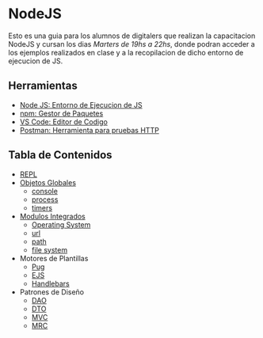 # NodeJS

Esto es una guia para los alumnos de digitalers que realizan la capacitacion NodeJS y cursan los dias _Marters de 19hs a 22hs_, donde podran acceder a los ejemplos realizados en clase y a la recopilacion de dicho entorno de ejecucion de JS.

## Herramientas

* [Node JS: Entorno de Ejecucion de JS](https://nodejs.org/)
* [npm: Gestor de Paquetes](https://npmjs.com)
* [VS Code: Editor de Codigo](https://code.visualstudio.com)
* [Postman: Herramienta para pruebas HTTP](https://postman.com)

## Tabla de Contenidos

* [REPL](./docs/repl.md)
* [Objetos Globales](./docs/global.md)
    * [console](./docs/global.md#console)
    * [process](./docs/global.md#process)
    * [timers](./docs/global.md#timers)
* [Modulos Integrados](./docs/core.md)
    * [Operating System](./docs/core.md#os)
    * [url](./docs/core.md#url)
    * [path](./docs/core.md#path)
    * [file system](./docs/core.md#fs)
* Motores de Plantillas
    * [Pug](./docs/pug.md)
    * [EJS](./docs/ejs.md)
    * [Handlebars](./docs/hbs.md)
* Patrones de Diseño
    * [DAO](./docs/dao.md)
    * [DTO](./docs/dto.md)
    * [MVC](./docs/mvc.md)
    * [MRC](./docs/mrc.md)